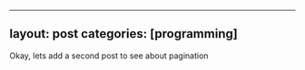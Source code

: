  ---
layout: post
categories: [programming]
---

Okay, lets add a second post to see about pagination

